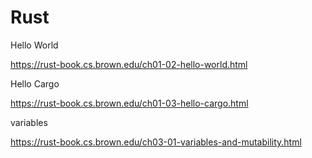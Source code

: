 # Rust
Hello World

https://rust-book.cs.brown.edu/ch01-02-hello-world.html

Hello Cargo

https://rust-book.cs.brown.edu/ch01-03-hello-cargo.html

variables

https://rust-book.cs.brown.edu/ch03-01-variables-and-mutability.html
